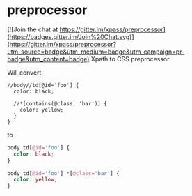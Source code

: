 # preprocessor

[![Join the chat at https://gitter.im/xpass/preprocessor](https://badges.gitter.im/Join%20Chat.svg)](https://gitter.im/xpass/preprocessor?utm_source=badge&utm_medium=badge&utm_campaign=pr-badge&utm_content=badge)
Xpath to CSS preprocessor


Will convert 

```xpath
//body//td[@id='foo'] {
  color: black;
 
  //*[contains(@class, 'bar')] {
    color: yellow;
  }
}
```
to 

```css
body td[@id='foo'] {
  color: black;
}

body td[@id='foo'] *[@class='bar'] {
  color: yellow;
}
```

